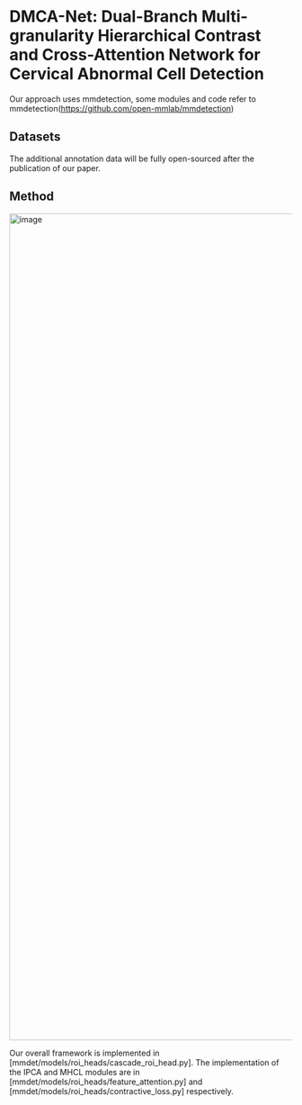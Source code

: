 # DMCA-Net: Dual-Branch Multi-granularity Hierarchical Contrast and Cross-Attention Network for Cervical Abnormal Cell Detection
Our approach uses mmdetection, some modules and code refer to mmdetection(https://github.com/open-mmlab/mmdetection)

## Datasets
The additional annotation data will be fully open-sourced after the publication of our paper.

## Method
<img width="1469" alt="image" src="https://github.com/user-attachments/assets/a09e35cf-35e8-467b-9a67-c227657c5f07" />

Our overall framework is implemented in [mmdet/models/roi_heads/cascade_roi_head.py]. The implementation of the IPCA and MHCL modules are in [mmdet/models/roi_heads/feature_attention.py] and [mmdet/models/roi_heads/contractive_loss.py] respectively.


